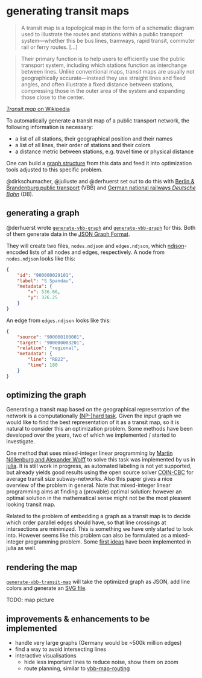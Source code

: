 # generating transit maps

> A transit map is a topological map in the form of a schematic diagram used to illustrate the routes and stations within a public transport system—whether this be bus lines, tramways, rapid transit, commuter rail or ferry routes. […]

> Their primary function is to help users to efficiently use the public transport system, including which stations function as interchange between lines. Unlike conventional maps, transit maps are usually not geographically accurate—instead they use straight lines and fixed angles, and often illustrate a fixed distance between stations, compressing those in the outer area of the system and expanding those close to the center.

[*Transit map* on Wikipedia](https://en.wikipedia.org/wiki/Transit_map)

To automatically generate a transit map of a public transport network, the following information is necessary:

- a list of all stations, their geographical position and their names
- a list of all lines, their order of stations and their colors
- a distance metric between stations, e.g. travel time or physical distance

One can build a [graph structure](https://en.wikipedia.org/wiki/Graph_(discrete_mathematics)) from this data and feed it into optimization tools adjusted to this specific problem.

@dirkschumacher, @juliuste and @derhuerst set out to do this with [Berlin & Brandenburg public transport](https://en.wikipedia.org/wiki/Verkehrsverbund_Berlin-Brandenburg) (VBB) and [German national railways *Deutsche Bahn*](https://en.wikipedia.org/wiki/Deutsche_Bahn) (DB).

## generating a graph

@derhuerst wrote [`generate-vbb-graph`](https://github.com/derhuerst/generate-vbb-graph) and [`generate-vbb-graph`](https://github.com/derhuerst/generate-vbb-graph) for this. Both of them generate data in the [JSON Graph Format](https://github.com/jsongraph/json-graph-specification/blob/master/README.rst#json-graph-specification).

They will create two files, `nodes.ndjson` and `edges.ndjson`, which [ndjson](http://ndjson.org)-encoded lists of all nodes and edges, respectively. A node from `nodes.ndjson` looks like this:

```json
{
	"id": "900000029101",
	"label": "S Spandau",
	"metadata": {
		"x": 536.66,
		"y": 326.25
	}
}
```

An edge from `edges.ndjson` looks like this:

```json
{
	"source": "900000100001",
	"target": "900000003201",
	"relation": "regional",
	"metadata": {
		"line": "RB22",
		"time": 180
	}
}
```

## optimizing the graph

Generating a transit map based on the geographical representation of the network is a computationally [(NP-)hard task](http://www1.pub.informatik.uni-wuerzburg.de/pub/wolff/pub/nw-dlhqm-10.pdf). Given the input graph we would like to find the best representation of it as a transit map, so it is natural to consider this an optimization problem. Some methods have been developed over the years, two of which we implemented / started to investigate. 

One method that uses mixed-integer linear programming by [Martin Nöllenburg and Alexander Wolff](http://www1.pub.informatik.uni-wuerzburg.de/pub/wolff/pub/nw-dlhqm-10.pdf) to solve this task was implemented by us in [julia](https://github.com/dirkschumacher/TransitmapSolver.jl). It is still work in progress, as automated labeling is not yet supported, but already yields good results using the open source solver [COIN-CBC](https://github.com/JuliaOpt/Cbc.jl) for average transit size subway-networks. Also this paper gives a nice overview of the problem in general. Note that mixed-integer linear programming aims at finding a (provable) optimal solution: however an optimal solution in the mathematical sense might not be the most pleasent looking transit map. 

Related to the problem of embedding a graph as a transit map is to decide which order parallel edges should have, so that line crossings at intersections are minimized. This is something we have only started to look into. However seems like this problem can also be formulated as a mixed-integer programming problem. Some [first ideas](https://github.com/dirkschumacher/LineFlowSolver.jl) have been implemented in julia as well.

## rendering the map

[`generate-vbb-transit-map`](https://github.com/derhuerst/generate-vbb-transit-map) will take the optimized graph as JSON, add line colors and generate an [SVG file](https://developer.mozilla.org/en-US/docs/Web/SVG).

TODO: map picture

## improvements & enhancements to be implemented

- handle very large graphs (Germany would be ~500k million edges)
- find a way to avoid intersecting lines
- interactive visualisations
	- hide less important lines to reduce noise, show them on zoom
	- route planning, similar to [vbb-map-routing](https://github.com/derhuerst/vbb-map-routing)
